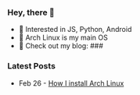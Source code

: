### Hey, there 👋

- 🔭 Interested in JS,  Python, Android 
- 🐧 Arch Linux is my main OS
- 🔖 Check out my blog: ###

### Latest Posts
<!-- feed start -->

- Feb 26 - [How I install Arch Linux](###)

<!-- feed end -->
